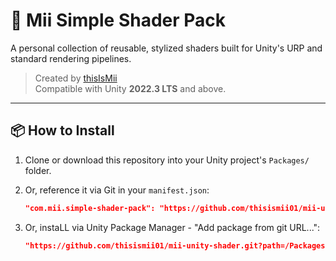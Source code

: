 # 🎨 Mii Simple Shader Pack

A personal collection of reusable, stylized shaders built for Unity's URP and standard rendering pipelines.

> Created by [thisIsMii](https://github.com/thisismii01)  
> Compatible with Unity **2022.3 LTS** and above.

---

## 📦 How to Install

1. Clone or download this repository into your Unity project's `Packages/` folder.

2. Or, reference it via Git in your `manifest.json`:
   ```json
   "com.mii.simple-shader-pack": "https://github.com/thisismii01/mii-unity-shader.git?path=/Packages/com.mii.simple-shader-pack"
3. Or, instaLL via Unity Package Manager - "Add package from git URL...":
   ```json
   "https://github.com/thisismii01/mii-unity-shader.git?path=/Packages/com.mii.simple-shader-pack"
